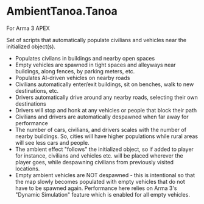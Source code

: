 # AmbientTanoa.Tanoa
For Arma 3 APEX

Set of scripts that automatically populate civilians and vehicles near the initialized object(s).

- Populates civlians in buildings and nearby open spaces
- Empty vehicles are spawned in tight spaces and alleyways near buildings, along fences, by parking meters, etc.
- Populates AI-driven vehicles on nearby roads
- Civilians automatically enter/exit buildings, sit on benches, walk to new destinations, etc.
- Drivers automatically drive around any nearby roads, selecting their own destinations
- Drivers will stop and honk at any vehicles or people that block their path
- Civilians and drivers are automatically despawned when far away for performance
- The number of cars, civilians, and drivers scales with the number of nearby buildings. So, cities will have higher populations while rural areas will see less cars and people.
- The ambient effect "follows" the initialized object, so if added to player for instance, civilians and vehicles etc. will be placed wherever the player goes, while despawning civilians from previously visited locations.
- Empty ambient vehicles are NOT despawned - this is intentional so that the map slowly becomes populated with empty vehicles that do not have to be spawned again. Performance here relies on Arma 3's "Dynamic Simulation" feature which is enabled for all empty vehicles.
